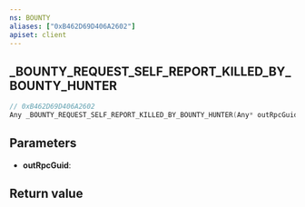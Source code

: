 ```yaml
---
ns: BOUNTY
aliases: ["0xB462D69D406A2602"]
apiset: client
---
```

## _BOUNTY_REQUEST_SELF_REPORT_KILLED_BY_BOUNTY_HUNTER

```c
// 0xB462D69D406A2602
Any _BOUNTY_REQUEST_SELF_REPORT_KILLED_BY_BOUNTY_HUNTER(Any* outRpcGuid);
```


## Parameters
* **outRpcGuid**:

## Return value